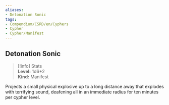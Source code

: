 ```yaml
---
aliases:
- Detonation Sonic
tags:
- Compendium/CSRD/en/Cyphers
- Cypher
- Cypher/Manifest
---
```


  
## Detonation Sonic  
>[!info] Stats  
> **Level:** 1d6+2  
> **Kind:** Manifest
  
Projects a small physical explosive up to a long distance away that explodes with terrifying sound, deafening all in an immediate radius for ten minutes per cypher level.